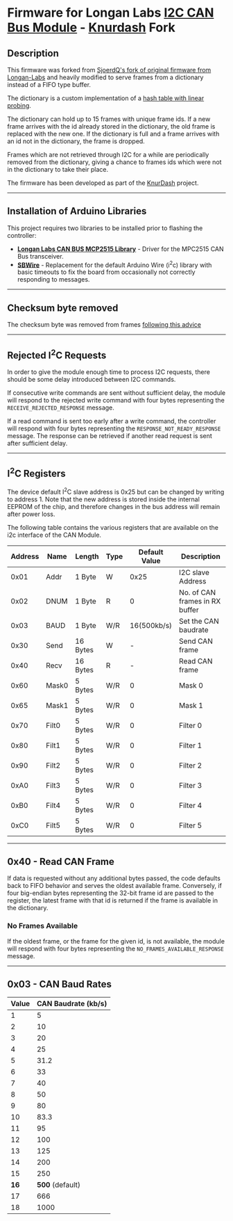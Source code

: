 # Firmware for Longan Labs [I2C CAN Bus Module](https://www.longan-labs.cc/1030017.html) - [Knurdash](https://github.com/chrumck/KnurDash) Fork

## Description

This firmware was forked from [SjoerdQ's fork of original firmware from Longan-Labs](https://github.com/SjoerdQ/I2C_CAN_Firmware) and heavily modified to serve frames from a dictionary instead of a FIFO type buffer.

The dictionary is a custom implementation of a [hash table with linear probing](https://en.wikipedia.org/wiki/Linear_probing).

The dictionary can hold up to 15 frames with unique frame ids. If a new frame arrives with the id already stored in the dictionary, the old frame is replaced with the new one. If the dictionary is full and a frame arrives with an id not in the dictionary, the frame is dropped.

Frames which are not retrieved through I2C for a while are periodically removed from the dictionary, giving a chance to frames ids which were not in the dictionary to take their place.

The firmware has been developed as part of the [KnurDash](https://github.com/chrumck/KnurDash) project.

---

## Installation of Arduino Libraries

This project requires two libraries to be installed prior to flashing the controller:

- **[Longan Labs CAN BUS MCP2515 Library](https://github.com/Longan-Labs/Aruino_CAN_BUS_MCP2515)** - Driver for the MPC2515 CAN Bus transceiver.
- **[SBWire](https://github.com/freespace/SBWire)** - Replacement for the default Arduino Wire (i<sup>2</sup>c) library with basic timeouts to fix the board from occasionally not correctly responding to messages.

---

## Checksum byte removed

The checksum byte was removed from frames [following this advice](<https://github.com/Koepel/How-to-use-the-Arduino-Wire-library/wiki/Adding-a-checksum-(is-almost-useless)>)

---

## Rejected I<sup>2</sup>C Requests

In order to give the module enough time to process I2C requests, there should be some delay introduced between I2C commands.

If consecutive write commands are sent without sufficient delay, the module will respond to the rejected write command with four bytes representing the `RECEIVE_REJECTED_RESPONSE` message.

If a read command is sent too early after a write command, the controller will respond with four bytes representing the `RESPONSE_NOT_READY_RESPONSE` message. The response can be retrieved if another read request is sent after sufficient delay.

---

## I<sup>2</sup>C Registers

The device default I<sup>2</sup>C slave address is 0x25 but can be changed by writing to address 1. Note that the new address is stored inside the internal EEPROM of the chip, and therefore changes in the bus address will remain after power loss.

The following table contains the various registers that are available on the i2c interface of the CAN Module.

| Address | Name  | Length   | Type | Default Value | Description                    |
| ------- | ----- | -------- | ---- | ------------- | ------------------------------ |
| 0x01    | Addr  | 1 Byte   | W    | 0x25          | I2C slave Address              |
| 0x02    | DNUM  | 1 Byte   | R    | 0             | No. of CAN frames in RX buffer |
| 0x03    | BAUD  | 1 Byte   | W/R  | 16(500kb/s)   | Set the CAN baudrate           |
| 0x30    | Send  | 16 Bytes | W    | -             | Send CAN frame                 |
| 0x40    | Recv  | 16 Bytes | R    | -             | Read CAN frame                 |
| 0x60    | Mask0 | 5 Bytes  | W/R  | 0             | Mask 0                         |
| 0x65    | Mask1 | 5 Bytes  | W/R  | 0             | Mask 1                         |
| 0x70    | Filt0 | 5 Bytes  | W/R  | 0             | Filter 0                       |
| 0x80    | Filt1 | 5 Bytes  | W/R  | 0             | Filter 1                       |
| 0x90    | Filt2 | 5 Bytes  | W/R  | 0             | Filter 2                       |
| 0xA0    | Filt3 | 5 Bytes  | W/R  | 0             | Filter 3                       |
| 0xB0    | Filt4 | 5 Bytes  | W/R  | 0             | Filter 4                       |
| 0xC0    | Filt5 | 5 Bytes  | W/R  | 0             | Filter 5                       |

---

## 0x40 - Read CAN Frame

If data is requested without any additional bytes passed, the code defaults back to FIFO behavior and serves the oldest available frame. Conversely, if four big-endian bytes representing the 32-bit frame id are passed to the register, the latest frame with that id is returned if the frame is available in the dictionary.

### No Frames Available

If the oldest frame, or the frame for the given id, is not available, the module will respond with four bytes representing the `NO_FRAMES_AVAILABLE_RESPONSE` message.

---

## 0x03 - CAN Baud Rates

| Value  | CAN Baudrate (kb/s) |
| ------ | ------------------- |
| 1      | 5                   |
| 2      | 10                  |
| 3      | 20                  |
| 4      | 25                  |
| 5      | 31.2                |
| 6      | 33                  |
| 7      | 40                  |
| 8      | 50                  |
| 9      | 80                  |
| 10     | 83.3                |
| 11     | 95                  |
| 12     | 100                 |
| 13     | 125                 |
| 14     | 200                 |
| 15     | 250                 |
| **16** | **500** (default)   |
| 17     | 666                 |
| 18     | 1000                |
